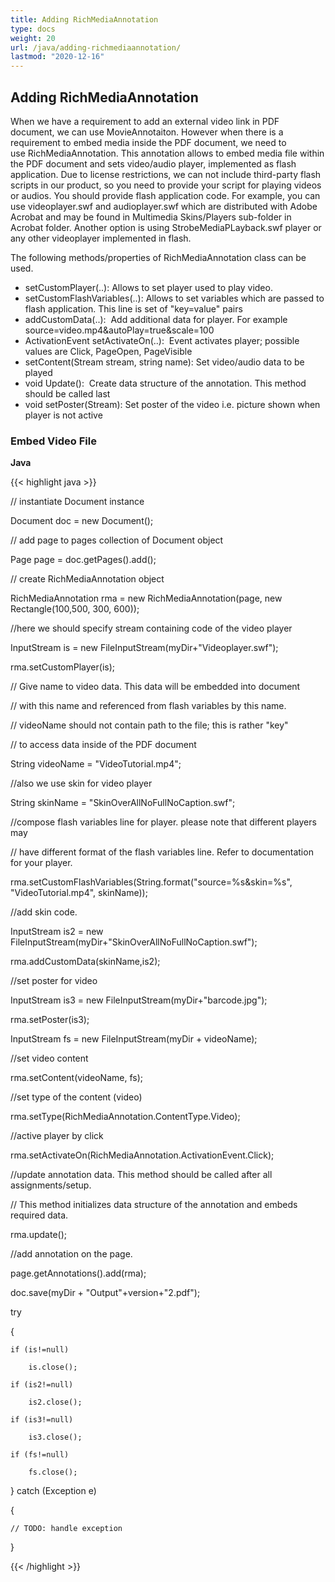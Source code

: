 ```yaml
---
title: Adding RichMediaAnnotation
type: docs
weight: 20
url: /java/adding-richmediaannotation/
lastmod: "2020-12-16"
---
```



## **Adding RichMediaAnnotation**


When we have a requirement to add an external video link in PDF document, we can use MovieAnnotaiton. However when there is a requirement to embed media inside the PDF document, we need to use RichMediaAnnotation. This annotation allows to embed media file within the PDF document and sets video/audio player, implemented as flash application. Due to license restrictions, we can not include third-party flash scripts in our product, so you need to provide your script for playing videos or audios. You should provide flash application code. For example, you can use videoplayer.swf and audioplayer.swf which are distributed with Adobe Acrobat and may be found in Multimedia Skins/Players sub-folder in Acrobat folder. Another option is using StrobeMediaPLayback.swf player or any other videoplayer implemented in flash.

The following methods/properties of RichMediaAnnotation class can be used.

- setCustomPlayer(..): Allows to set player used to play video. 
- setCustomFlashVariables(..): Allows to set variables which are passed to flash application. This line is set of "key=value" pairs
- addCustomData(..):  Add additional data for player. For example source=video.mp4&autoPlay=true&scale=100
- ActivationEvent setActivateOn(..):  Event activates player; possible values are Click, PageOpen, PageVisible
- setContent(Stream stream, string name): Set video/audio data to be played
- void Update():  Create data structure of the annotation. This method should be called last 
- void setPoster(Stream): Set poster of the video i.e. picture shown when player is not active
### **Embed Video File**
**Java**

{{< highlight java >}}

 // instantiate Document instance

Document doc = new Document();


// add page to pages collection of Document object

Page page = doc.getPages().add();


// create RichMediaAnnotation object

RichMediaAnnotation rma = new RichMediaAnnotation(page, new Rectangle(100,500, 300, 600));


//here we should specify stream containing code of the video player

InputStream is = new FileInputStream(myDir+"Videoplayer.swf");

rma.setCustomPlayer(is);


// Give name to video data. This data will be embedded into document

// with this name and referenced from flash variables by this name.

// videoName should not contain path to the file; this is rather "key"

// to access data inside of the PDF document

String videoName = "VideoTutorial.mp4";


//also we use skin for video player

String skinName = "SkinOverAllNoFullNoCaption.swf";


//compose flash variables line for player. please note that different players may

// have different format of the flash variables line. Refer to documentation for your player.

rma.setCustomFlashVariables(String.format("source=%s&skin=%s", "VideoTutorial.mp4", skinName));


//add skin code.

InputStream is2 = new FileInputStream(myDir+"SkinOverAllNoFullNoCaption.swf");

rma.addCustomData(skinName,is2);


//set poster for video

InputStream is3 = new FileInputStream(myDir+"barcode.jpg");

rma.setPoster(is3);


InputStream fs = new FileInputStream(myDir + videoName);

//set video content

rma.setContent(videoName, fs);


//set type of the content (video)

rma.setType(RichMediaAnnotation.ContentType.Video);


//active player by click

rma.setActivateOn(RichMediaAnnotation.ActivationEvent.Click);


//update annotation data. This method should be called after all assignments/setup.

// This method initializes data structure of the annotation and embeds required data.

rma.update();


//add annotation on the page.

page.getAnnotations().add(rma);


doc.save(myDir + "Output"+version+"2.pdf");

try

{

    if (is!=null)

        is.close();

    if (is2!=null)

        is2.close();

    if (is3!=null)

        is3.close();

    if (fs!=null)

        fs.close();

} catch (Exception e)

{

    // TODO: handle exception

}

{{< /highlight >}}


